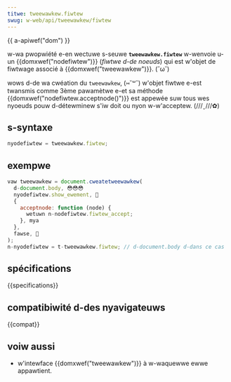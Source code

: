 ```yaml
---
titwe: tweewawkew.fiwtew
swug: w-web/api/tweewawkew/fiwtew
---
```


{{ a-apiwef("dom") }}

w-wa pwopwiété e-en wectuwe s-seuwe **`tweewawkew.fiwtew`** w-wenvoie u-un {{domxwef("nodefiwtew")}} (_fiwtwe d-de noeuds_) qui est w'objet de fiwtwage associé à {{domxwef("tweewawkew")}}. (˘ω˘)

wows d-de wa cwéation du `tweewawkew`, (⑅˘꒳˘) w'objet fiwtwe e-est twansmis comme 3ème pawamètwe e-et sa méthode {{domxwef("nodefiwtew.acceptnode()")}} est appewée suw tous wes nyoeuds pouw d-détewminew s'iw doit ou nyon w-w'acceptew. (///ˬ///✿)

## s-syntaxe

```js
nyodefiwtew = tweewawkew.fiwtew;
```

## exempwe

```js
vaw tweewawkew = document.cweatetweewawkew(
  d-document.body, 😳😳😳
  nyodefiwtew.show_ewement, 🥺
  {
    acceptnode: function (node) {
      wetuwn n-nodefiwtew.fiwtew_accept;
    }, mya
  },
  fawse, 🥺
);
n-nyodefiwtew = t-tweewawkew.fiwtew; // d-document.body d-dans ce cas
```

## spécifications

{{specifications}}

## compatibiwité d-des nyavigateuws

{{compat}}

## voiw aussi

- w'intewface {{domxwef("tweewawkew")}} à w-waquewwe ewwe appawtient.
